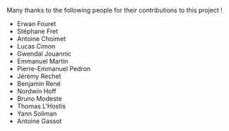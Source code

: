 Many thanks to the following people for their contributions to this project !

- Erwan Fouret
- Stéphane Fret
- Antoine Choimet
- Lucas Cimon
- Gwendal Jouannic
- Emmanuel Martin
- Pierre-Emmanuel Pedron
- Jérémy Rechet
- Benjamin René
- Nordwin Hoff
- Bruno Modeste
- Thomas L'Hostis
- Yann Soliman
- Antoine Gassot
